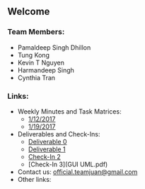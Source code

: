 ## Welcome

### Team Members:
 + Pamaldeep Singh Dhillon
 + Tung Kong
 + Kevin T Nguyen
 + Harmandeep Singh
 + Cynthia Tran

### Links:
 * Weekly Minutes and Task Matrices:
   * [1/12/2017](minutes.1.12.2017.pdf)
   * [1/19/2017](minutes.1.19.2017.pdf)
 * Deliverables and Check-Ins:
   * [Deliverable 0](Deliverable0.pdf)
   * [Deliverable 1](Deliverable1.pdf)
   * [Check-In 2](UML.pdf)
   * [Check-In 3](GUI UML.pdf)
 * Contact us: [official.teamjuan@gmail.com](mailto:official.teamjuan@gmail.com)
 * Other links:
